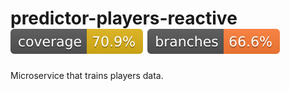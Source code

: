 # predictor-players-reactive ![Coverage](.github/badges/players-coverage.svg) ![Branches](.github/badges/players-branches.svg)

Microservice that trains players data.


